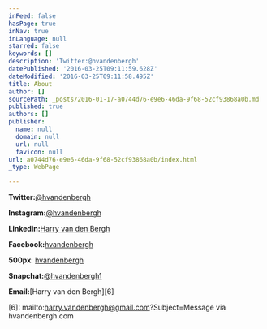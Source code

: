 ```yaml
---
inFeed: false
hasPage: true
inNav: true
inLanguage: null
starred: false
keywords: []
description: 'Twitter:@hvandenbergh'
datePublished: '2016-03-25T09:11:59.628Z'
dateModified: '2016-03-25T09:11:58.495Z'
title: About
author: []
sourcePath: _posts/2016-01-17-a0744d76-e9e6-46da-9f68-52cf93868a0b.md
published: true
authors: []
publisher:
  name: null
  domain: null
  url: null
  favicon: null
url: a0744d76-e9e6-46da-9f68-52cf93868a0b/index.html
_type: WebPage

---
```

**Twitter:**[@hvandenbergh][0]

**Instagram:**[@hvandenbergh][1]

**Linkedin:**[Harry van den Bergh][2]

**Facebook:**[hvandenbergh][3]

**500px**:  [hvandenbergh][4]

**Snapchat:**[@hvandenbergh1][5]

**Email:**[Harry van den Bergh][6]

[0]: https://twitter.com/hvandenbergh
[1]: https://www.instagram.com/hvandenbergh/
[2]: https://nl.linkedin.com/in/harryvandenbergh
[3]: https://www.facebook.com/hvandenbergh
[4]: https://500px.com/hvandenbergh
[5]: https://www.snapchat.com/add/hvandenbergh1
[6]: mailto:harry.vandenbergh@gmail.com?Subject=Message via hvandenbergh.com